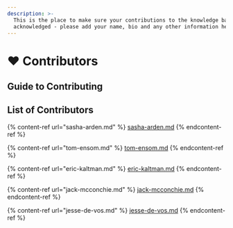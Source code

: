 ```yaml
---
description: >-
  This is the place to make sure your contributions to the knowledge base are
  acknowledged - please add your name, bio and any other information here!
---
```


# ❤ Contributors

## Guide to Contributing



## List of Contributors

{% content-ref url="sasha-arden.md" %}
[sasha-arden.md](sasha-arden.md)
{% endcontent-ref %}

{% content-ref url="tom-ensom.md" %}
[tom-ensom.md](tom-ensom.md)
{% endcontent-ref %}

{% content-ref url="eric-kaltman.md" %}
[eric-kaltman.md](eric-kaltman.md)
{% endcontent-ref %}

{% content-ref url="jack-mcconchie.md" %}
[jack-mcconchie.md](jack-mcconchie.md)
{% endcontent-ref %}

{% content-ref url="jesse-de-vos.md" %}
[jesse-de-vos.md](jesse-de-vos.md)
{% endcontent-ref %}
